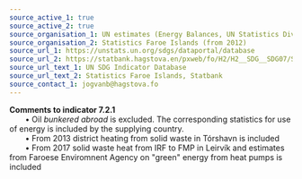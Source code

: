 ```yaml
---
source_active_1: true
source_active_2: true
source_organisation_1: UN estimates (Energy Balances, UN Statistics Division, 2000-2011)
source_organisation_2: Statistics Faroe Islands (from 2012)
source_url_1: https://unstats.un.org/sdgs/dataportal/database
source_url_2: https://statbank.hagstova.en/pxweb/fo/H2/H2__SDG__SDG07/SDG_7_2_1.px
source_url_text_1: UN SDG Indicator Database
source_url_text_2: Statistics Faroe Islands, Statbank
source_contact_1: jogvanb@hagstova.fo
---
```


**Comments to indicator 7.2.1**  
  • Oil *bunkered abroad* is excluded. The corresponding statistics for use of energy is included by the supplying country.  
  • From 2013 district heating from solid waste in Tórshavn is included  
  • From 2017 solid waste heat from IRF to FMP in Leirvík and estimates from Faroese Enviromnent Agency on "green" energy from heat pumps is included  
